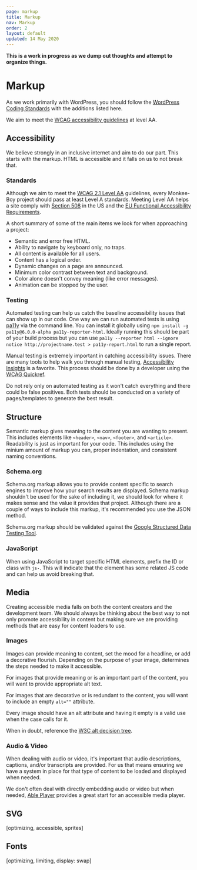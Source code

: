 ```yaml
---
page: markup
title: Markup
nav: Markup
order: 2
layout: default
updated: 14 May 2020
---
```


**This is a work in progress as we dump out thoughts and attempt to organize things.**

# Markup

As we work primarily with WordPress, you should follow the [WordPress Coding Standards](https://developer.wordpress.org/coding-standards/wordpress-coding-standards/) with the additions listed here.

We aim to meet the [WCAG accessibility guidelines](https://www.w3.org/TR/WCAG21/) at level AA.

## Accessibility

We believe strongly in an inclusive internet and aim to do our part. This starts with the markup. HTML is accessible and it falls on us to not break that.

### Standards

Although we aim to meet the [WCAG 2.1 Level AA](https://www.w3.org/TR/WCAG21/) guidelines, every Monkee-Boy project should pass at least Level A standards. Meeting Level AA helps a site comply with [Section 508](https://www.section508.gov/) in the US and the [EU Functional Accessibility Requirements](http://mandate376.standards.eu/standard/technical-requirements/#9).

A short summary of some of the main items we look for when approaching a project:

* Semantic and error free HTML.
* Ability to navigate by keyboard only, no traps.
* All content is available for all users.
* Content has a logical order.
* Dynamic changes on a page are announced.
* Minimum color contrast between text and background.
* Color alone doesn't convey meaning (like error messages).
* Animation can be stopped by the user.

### Testing

Automated testing can help us catch the baseline accessibility issues that can show up in our code. One way we can run automated tests is using [pa11y](https://github.com/pa11y/pa11y) via the command line. You can install it globally using `npm install -g pa11y@6.0.0-alpha pa11y-reporter-html`. Ideally running this should be part of your build process but you can use `pa11y --reporter html --ignore notice http://projectname.test > pa11y-report.html` to run a single report.

Manual testing is extremely important in catching accessibility issues. There are many tools to help walk you through manual testing, [Accessibility Insights](https://accessibilityinsights.io/) is a favorite. This process should be done by a developer using the [WCAG Quickref](https://www.w3.org/WAI/WCAG21/quickref/?versions=2.1&currentsidebar=%23col_overview&levels=aaa).

Do not rely only on automated testing as it won't catch everything and there could be false positives. Both tests should be conducted on a variety of pages/templates to generate the best result.

## Structure

Semantic markup gives meaning to the content you are wanting to present. This includes elements like `<header>`, `<nav>`, `<footer>`, and `<article>`. Readability is just as important for your code. This includes using the minium amount of markup you can, proper indentation, and consistent naming conventions.

### Schema.org

Schema.org markup allows you to provide content specific to search engines to improve how your search results are displayed. Schema markup shouldn't be used for the sake of including it, we should look for where it makes sense and the value it provides that project. Although there are a couple of ways to include this markup, it's recommended you use the JSON method.

Schema.org markup should be validated against the [Google Structured Data Testing Tool](https://search.google.com/structured-data/testing-tool/).

### JavaScript

When using JavaScript to target specific HTML elements, prefix the ID or class with `js-`. This will indicate that the element has some related JS code and can help us avoid breaking that.

## Media

Creating accessible media falls on both the content creators and the development team. We should always be thinking about the best way to not only promote accessibility in content but making sure we are providing methods that are easy for content loaders to use.

### Images

Images can provide meaning to content, set the mood for a headline, or add a decorative flourish. Depending on the purpose of your image, determines the steps needed to make it accessible.

For images that provide meaning or is an important part of the content, you will want to provide appropriate alt text.

For images that are decorative or is redundant to the content, you will want to include an empty `alt=""` attribute.

Every image should have an alt attribute and having it empty is a valid use when the case calls for it.

When in doubt, reference the [W3C alt decision tree](https://www.w3.org/WAI/tutorials/images/decision-tree/).

### Audio & Video

When dealing with audio or video, it's important that audio descriptions, captions, and/or transcripts are provided. For us that means ensuring we have a system in place for that type of content to be loaded and displayed when needed.

We don't often deal with directly embedding audio or video but when needed, [Able Player](https://ableplayer.github.io/ableplayer/) provides a great start for an accessible media player.

## SVG

[optimizing, accessible, sprites]

## Fonts

[optimizing, limiting, display: swap]
